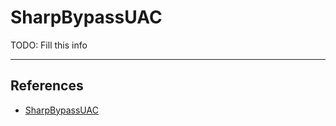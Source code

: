 # SharpBypassUAC

TODO: Fill this info

---
## References

- [SharpBypassUAC](https://github.com/FatRodzianko/SharpBypassUAC)